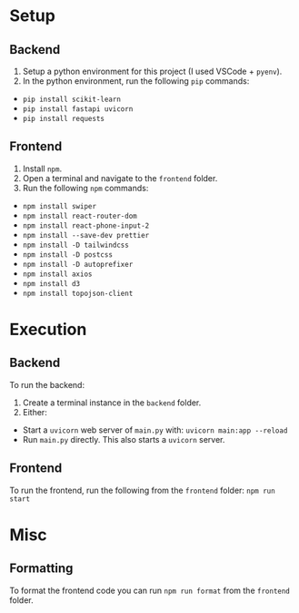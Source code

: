 # Setup
## Backend
1. Setup a python environment for this project (I used VSCode + `pyenv`).
2. In the python environment, run the following `pip` commands:
- `pip install scikit-learn`
- `pip install fastapi uvicorn`
- `pip install requests`
## Frontend
1. Install `npm`.
2. Open a terminal and navigate to the `frontend` folder.
3. Run the following `npm` commands:
- `npm install swiper`
- `npm install react-router-dom`
- `npm install react-phone-input-2`
- `npm install --save-dev prettier`
- `npm install -D tailwindcss`
- `npm install -D postcss`
- `npm install -D autoprefixer`
- `npm install axios`
- `npm install d3`
- `npm install topojson-client`
# Execution
## Backend
To run the backend:
1. Create a terminal instance in the `backend` folder.
2. Either:
- Start a `uvicorn` web server of `main.py` with: `uvicorn main:app --reload`
- Run `main.py` directly. This also starts a `uvicorn` server.
## Frontend
To run the frontend, run the following from the `frontend` folder: `npm run start`
# Misc
## Formatting
To format the frontend code you can run `npm run format` from the `frontend` folder.